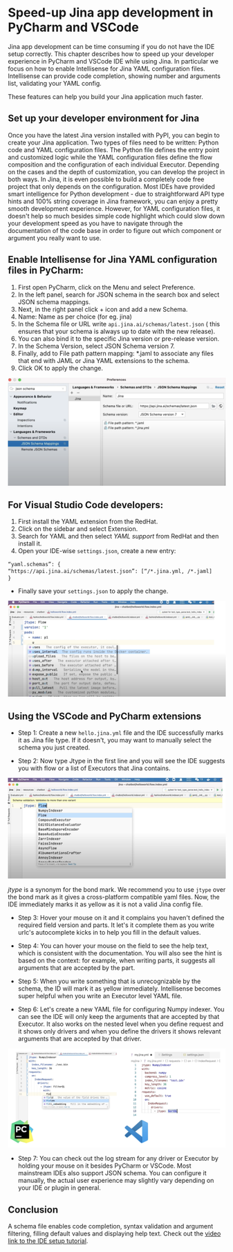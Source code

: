 # Speed-up Jina app development in PyCharm and VSCode

Jina app development can be time consuming if you do not have the IDE setup correctly. This chapter describes how to speed up your developer experience
in PyCharm and VSCode IDE while using Jina. In particular we focus on how to enable Intellisense for Jina YAML configuration files. Intellisense can provide code completion, showing number and arguments list, validating your YAML config.

These features can help you build your Jina application much faster.

## Set up your developer environment for Jina

Once you have the latest Jina version installed with PyPI, you can begin to create your Jina application. Two types of files need to be written: Python code and YAML configuration files. The Python file defines the entry point and customized logic while the YAML configuration files define the flow composition and the configuration of each individual Executor. Depending on the cases and the depth of customization, you can develop the project in both ways. In Jina, it is even possible to build a completely code free project that only depends on the configuration. Most IDEs have provided smart intelligence for Python development - due to
straightforward API type hints and 100% string coverage in Jina framework, you can enjoy a pretty smooth development experience. However, for YAML configuration files, it doesn't help so much besides simple code highlight which could slow down your development speed as you have to navigate through the documentation of the code base in order to figure out which component
or argument you really want to use.

## Enable Intellisense for Jina YAML configuration files in PyCharm:

1. First open PyCharm, click on the Menu and select Preference. 
2. In the left panel, search for JSON schema in the search box and select JSON schema mappings.
3. Next, in the right panel click + icon and add a new Schema.
4. Name: Name as per choice (for eg. jina) 
5. In the Schema file or URL write `api.jina.ai/schemas/latest.json` ( this ensures that your schema is always up to date with the new release).
6. You can also bind it to the specific Jina version or pre-release version.
7. In the Schema Version, select JSON Schema version 7.
8. Finally, add to File path pattern mapping: *.jaml to associate any files that end with JAML or Jina YAML extensions to the schema.
9. Click OK to apply the change.

![ide-speed-up](intelli.png "Enabling Intellisense")

## For Visual Studio Code developers:

1. First install the YAML extension from the RedHat.
2. Click on the sidebar and select Extension.
3. Search for YAML and then select *YAML support* from RedHat and then install it.
4. Open your IDE-wise `settings.json`, create a new entry:
```
“yaml.schemas”: {
“https://api.jina.ai/schemas/latest.json”: [“/*.jina.yml, /*.jaml]
}
```
- Finally save your `settings.json` to apply the change.

![ide-speed-up](vse.png "VSCode Autocomplete")


## Using the VSCode and PyCharm extensions

- Step 1:
Create a new `hello.jina.yml` file and the IDE successfully marks it as Jina file type.
If it doesn't, you may want to manually select the schema you just created.

- Step 2:
Now type Jtype in the first line and you will see the IDE suggests you with flow or a list of Executors that Jina contains.

![ide-speed-up](pyc.png "PyCharm Autocomplete")

*jtype* is a synonym for the bond mark. We recommend you to use `jtype` over the bond mark as
it gives a cross-platform compatible yaml files.
Now, the IDE immediately marks it as yellow as it is not a valid Jina config file.

- Step 3:
Hover your mouse on it and it complains you haven't defined the required field version and parts.
It let's it complete them as you write urlc's autocomplete kicks in to help you fill in the default
values.

- Step 4:
You can hover your mouse on the field to see the help text, which is consistent with the
documentation. You will also see the hint is based on the context: for example, when writing parts, it
suggests all arguments that are accepted by the part.

- Step 5:
When you write something that is unrecognizable by the schema, the ID will mark it as yellow
immediately. Intellisense becomes super helpful when you write an Executor level YAML
file.

- Step 6:
Let's create a new YAML file for configuring Numpy indexer.
You can see the IDE will only keep the arguments that are accepted by that Executor.
It also works on the nested level when you define request and it shows only drivers
and when you define the drivers it shows relevant arguments that are accepted by
that driver.

![ide-speed-up](pychvse.png "PyCharm and VSCode developer environments")

- Step 7:
You can check out the log stream for any driver or Executor by holding your mouse on it besides
PyCharm or VSCode. Most mainstream IDEs also support JSON schema. You can configure it manually, the actual user experience may slightly vary depending on your IDE or plugin in general. 

## Conclusion
A schema file enables code completion, syntax validation and argument filtering, filling default values and displaying help text.
Check out the [video link to the IDE setup tutorial](https://youtu.be/qOD-6mihUzQ).


